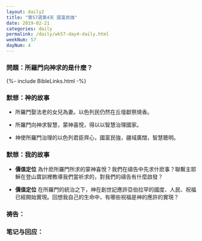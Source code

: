 ```yaml
---
layout: daily2
title: "第57週第4天 國富民強"
date: 2019-02-21
categories: daily
permalink: /daily/wk57-day4-daily.html
weekNum: 57
dayNum: 4
---
```


### 問題：所羅門向神求的是什麼？ 

{%- include BibleLinks.html -%}

### 默想：神的故事 
+ 所羅門娶法老的女兒為妻。以色列民仍然在丘壇獻祭燒香。

+ 所羅門向神求智慧，蒙神喜悅，得以以智慧治理國家。

+ 神使所羅門治理的以色列君臣齊心，國富民強，疆域廣闊，智慧聰明。 

### 默想：我的故事
+ **價值定位** 為什麽所羅門所求的蒙神喜悅？我們在禱告中先求什麽事？聯繫主耶穌在登山寶訓裡教導我們當祈求的，對我們的禱告有什麼啟發？

+ **價值定位** 在所羅門的統治之下，神在創世記應許亞伯拉罕的國度、人民、祝福已經開始實現。回想我自己的生命中，有哪些祝福是神的應許的實現？

### 祷告：

### 笔记与回应：
